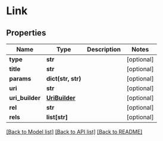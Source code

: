 # Link

## Properties
Name | Type | Description | Notes
------------ | ------------- | ------------- | -------------
**type** | **str** |  | [optional] 
**title** | **str** |  | [optional] 
**params** | **dict(str, str)** |  | [optional] 
**uri** | **str** |  | [optional] 
**uri_builder** | [**UriBuilder**](UriBuilder.md) |  | [optional] 
**rel** | **str** |  | [optional] 
**rels** | **list[str]** |  | [optional] 

[[Back to Model list]](../README.md#documentation-for-models) [[Back to API list]](../README.md#documentation-for-api-endpoints) [[Back to README]](../README.md)



